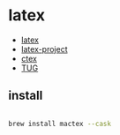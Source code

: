 # latex

* [latex](https://cn.overleaf.com/learn/latex/Main_Page)
* [latex-project](https://www.latex-project.org/get/)
* [ctex](http://www.ctex.org/)
* [TUG](https://www.tug.org/)

## install

```sh

brew install mactex --cask

```
